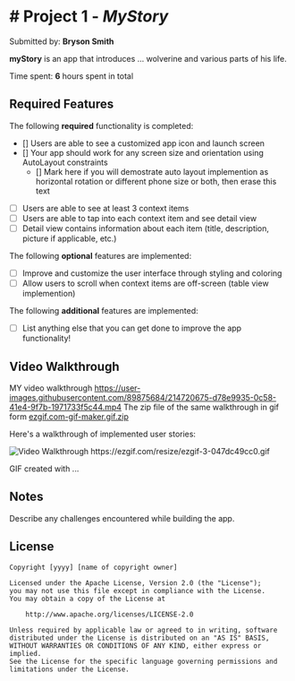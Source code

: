 # # Project 1 - *MyStory*

Submitted by: **Bryson Smith**

**myStory** is an app that introduces ... wolverine and various parts of his life. 

Time spent: **6** hours spent in total

## Required Features

The following **required** functionality is completed:

- [] Users are able to see a customized app icon and launch screen
- [] Your app should work for any screen size and orientation using AutoLayout constraints
  - [] Mark here if you will demostrate auto layout implemention as horizontal rotation or different phone size or both, then erase this text
- [ ] Users are able to see at least 3 context items
- [ ] Users are able to tap into each context item and see detail view
- [ ] Detail view contains information about each item (title, description, picture if applicable, etc.)
 
The following **optional** features are implemented:

- [ ] Improve and customize the user interface through styling and coloring
- [ ] Allow users to scroll when context items are off-screen (table view implemention)

The following **additional** features are implemented:

- [ ] List anything else that you can get done to improve the app functionality!

## Video Walkthrough

MY video walkthrough
https://user-images.githubusercontent.com/89875684/214720675-d78e9935-0c58-41e4-9f7b-1971733f5c44.mp4
The zip file of the same walkthrough in gif form
[ezgif.com-gif-maker.gif.zip](https://github.com/Bsmit4315/myStory/files/10504704/ezgif.com-gif-maker.gif.zip)


Here's a walkthrough of implemented user stories:

<img src='http://i.imgur.com/link/to/your/gif/file.gif' title='Video Walkthrough' width='' alt='Video Walkthrough' />

<!-- Replace this with whatever GIF tool you used! --> https://ezgif.com/resize/ezgif-3-047dc49cc0.gif
GIF created with ...  
<!-- Recommended tools:
[Kap](https://getkap.co/) for macOS
[ScreenToGif](https://www.screentogif.com/) for Windows
[peek](https://github.com/phw/peek) for Linux. -->

## Notes

Describe any challenges encountered while building the app.

## License

    Copyright [yyyy] [name of copyright owner]

    Licensed under the Apache License, Version 2.0 (the "License");
    you may not use this file except in compliance with the License.
    You may obtain a copy of the License at

        http://www.apache.org/licenses/LICENSE-2.0

    Unless required by applicable law or agreed to in writing, software
    distributed under the License is distributed on an "AS IS" BASIS,
    WITHOUT WARRANTIES OR CONDITIONS OF ANY KIND, either express or implied.
    See the License for the specific language governing permissions and
    limitations under the License.
